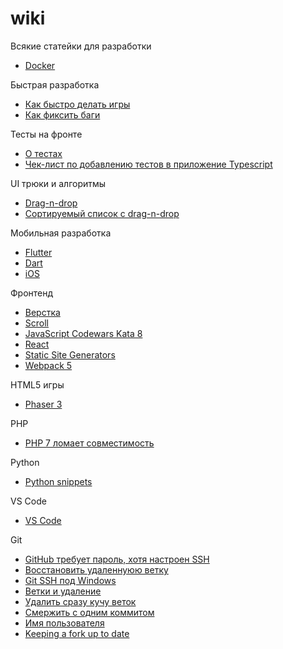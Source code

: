 # wiki

Всякие статейки для разработки

- [Docker](./docker/README.MD)

Быстрая разработка

- [Как быстро делать игры](./rad/games/README.MD)
- [Как фиксить баги](./rad/bugfix/README.MD)

Тесты на фронте

- [О тестах](./tests/README.md)
- [Чек-лист по добавлению тестов в приложение Typescript](./tests/check-list-add-unit-test-ts.md)

UI трюки и алгоритмы

- [Drag-n-drop](./algo/ui/drag-n-drop.md)
- [Сортируемый список с drag-n-drop](./algo/ui/dnd-sortable-list.md)

Мобильная разработка

- [Flutter](flutter/README.md)
- [Dart](dart/README.md)
- [iOS](ios/README.md)

Фронтенд

- [Верстка](front/common/verstka.md)
- [Scroll](front/scroll/README.MD)
- [JavaScript Codewars Kata 8](javascript/kata/kata8.md)
- [React](react/README.md)
- [Static Site Generators](ssg/readme.md)
- [Webpack 5](webpack/README.md)

HTML5 игры

- [Phaser 3](phaser/README.md)

PHP

- [PHP 7 ломает совместимость](php/index.md)

Python

- [Python snippets](python/readme.md)

VS Code

- [VS Code](vscode/index.md)

Git

- [GitHub требует пароль, хотя настроен SSH](git/ssh-auth.md)
- [Восстановить удаленнуюю ветку](git/undelete.md)
- [Git SSH под Windows](git/ssh.md)
- [Ветки и удаление](git/commands.md)
- [Удалить сразу кучу веток](git/commands.md)
- [Смержить с одним коммитом](git/merge.md)
- [Имя пользователя](git/username.md)
- [Keeping a fork up to date](git/fork.md)
